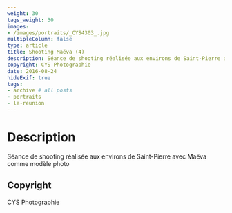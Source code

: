```yaml
---
weight: 30
tags_weight: 30
images:
- /images/portraits/_CYS4303_.jpg
multipleColumn: false
type: article
title: Shooting Maëva (4)
description: Séance de shooting réalisée aux environs de Saint-Pierre avec Maëva comme modèle photo
copyright: CYS Photographie
date: 2016-08-24
hideExif: true
tags:
- archive # all posts
- portraits
- la-reunion
---
```


# Description

Séance de shooting réalisée aux environs de Saint-Pierre avec Maëva comme modèle photo

## Copyright

CYS Photographie
